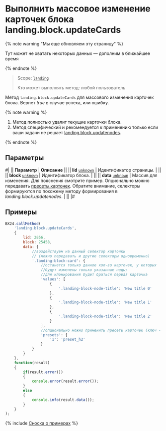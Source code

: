 # Выполнить массовое изменение карточек блока landing.block.updateCards

{% note warning "Мы еще обновляем эту страницу" %}

Тут может не хватать некоторых данных — дополним в ближайшее время

{% endnote %}

> Scope: [`landing`](../../../scopes/permissions.md)
>
> Кто может выполнять метод: любой пользователь

Метод `landing.block.updateCards` для массового изменения карточек блока. Вернет _true_ в случае успеха, или ошибку.

{% note warning %}

1. Метод полностью удалит текущие карточки блока.
2. Метод специфический и рекомендуется к применению только если ваши задачи не решает [landing.block.updatenodes](./landing-block-update-nodes.md).

{% endnote %}

## Параметры

#|
|| **Параметр** | **Описание** ||
|| **lid**
[`unknown`](../../../data-types.md) | Идентификатор страницы. | ||
|| **block**
[`unknown`](../../../data-types.md) | Идентификатор блока. | ||
|| **data**
[`unknown`](../../../data-types.md) | Массив для изменения. Для пояснения смотрите пример. Опционально можно передавать [пресеты карточек](../extended-description.md).
Обратите внимание, селекторы формируются по похожему методу формирования в _landing.block.updatenodes_. | ||
|#

## Примеры

```js
BX24.callMethod(
    'landing.block.updateCards',
    {
        lid: 2856,
        block: 25458,
        data: {
            //воздействуем на данный селектор карточки
            // (можно передавать и другие селекторы одновременно)
            '.landing-block-card': {
                //останется только данное кол-во карточек, у которых
                //будут изменены только указанные ноды;
                //для клонирования будет браться первая карточка
                'values': [
                    {
                        '.landing-block-node-title': 'New title 0'
                    },
                    {
                        '.landing-block-node-title': 'New title 1'
                    },
                    {
                        '.landing-block-node-title': 'New title 2'
                    }
                ],
                //опционально можно применить пресеты карточек (ключ - порядковый номер карточки, начиная с 0)
                'presets': {
                    '1': 'preset_h2'
                }
            }
        }
    },
    function(result)
    {
        if(result.error())
        {
            console.error(result.error());
        }
        else
        {
            console.info(result.data());
        }
    }
);
```

{% include [Сноска о примерах](../../../../_includes/examples.md) %}